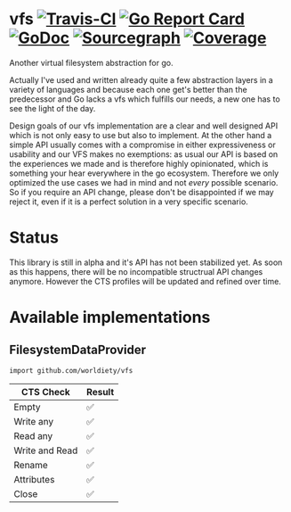 # vfs [![Travis-CI](https://travis-ci.com/worldiety/vfs.svg?branch=master)](https://travis-ci.com/worldiety/vfs) [![Go Report Card](https://goreportcard.com/badge/github.com/worldiety/vfs)](https://goreportcard.com/report/github.com/worldiety/vfs) [![GoDoc](https://godoc.org/github.com/worldiety/vfs?status.svg)](http://godoc.org/github.com/worldiety/vfs) [![Sourcegraph](https://sourcegraph.com/github.com/worldiety/vfs/-/badge.svg)](https://sourcegraph.com/github.com/worldiety/vfs?badge) [![Coverage](http://gocover.io/_badge/github.com/worldiety/vfs)](http://gocover.io/github.com/worldiety/vfs) 
Another virtual filesystem abstraction for go.

Actually I've used and written already quite a few abstraction layers in a variety of languages and
because each one get's better than the predecessor and Go lacks
a vfs which fulfills our needs, a new one has to see the light of the day.

Design goals of our vfs implementation are a clear and well designed API which is not only easy to use but also
to implement. At the other hand a simple API usually comes with a compromise in either expressiveness or usability and
our VFS makes no exemptions: as usual our API is based on the experiences we made and is therefore highly opinionated,
which is something your hear everywhere in the go ecosystem. Therefore we only optimized the use cases
we had in mind and not *every* possible scenario. So if you require an API change, please don't be disappointed if
we may reject it, even if it is a perfect solution in a very specific scenario.  


# Status
This library is still in alpha and it's API has not been stabilized yet. As soon as this happens, there will be no
incompatible structrual API changes anymore. However the CTS profiles will be updated and refined over time.

# Available implementations

## FilesystemDataProvider

`import github.com/worldiety/vfs`

| CTS Check     | Result        |
| ------------- | ------------- |
| Empty|:white_check_mark: |
| Write any|:white_check_mark: |
| Read any|:white_check_mark: |
| Write and Read|:white_check_mark: |
| Rename|:white_check_mark: |
| Attributes|:white_check_mark: |
| Close|:white_check_mark: |
